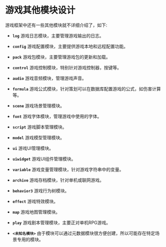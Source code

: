 # 游戏其他模块设计

游戏框架中还有一些其他模块就不详细介绍了，如下:

* **`log`** 游戏日志模块，主要管理游戏输出的日志。
* **`config`** 游戏配置模块，主要提供游戏本地和远程配置功能。
* **`pack`** 游戏包模块，主要管理游戏包的更新和加载。
* **`control`** 游戏控制模块，特别针对游戏控制器，按键等。
* **`audio`** 游戏音频模块，管理游戏声音。
* **`formula`** 游戏公式模块，针对策划可以在数据库配置游戏的公式，如伤害计算等。
* **`scene`** 游戏场景管理模块。
* **`font`** 游戏字体模块，管理游戏中使用的字体。
* **`script`** 游戏脚本管理模块。
* **`model`** 游戏模型管理模块。
* **`ui`** 游戏UI管理模块。
* **`uiwidget`** 游戏UI组件管理模块。
* **`variable`** 游戏变量管理模块，针对游戏字符串中的变量。
* **`archive`** 游戏存档模块，针对单机或联网游戏。
* **`behavior3`** 游戏行为树模块。
* **`effect`** 游戏特效模块。
* **`map`** 游戏地图管理模块。
* **`play`** 游戏剧本管理模块，主要正对单机RPG游戏。

* **`<未知名模块>`** 由于模块可以通过元数据模块很方便创建，所以可能存在特定场景专用的模块。